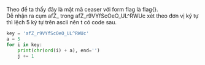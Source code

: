Theo đề ta thấy đây là mật mã ceaser với form flag là flag{}.  
Dễ nhận ra cụm afZ_ trong afZ_r9VYfScOeO_UL^RWUc xét theo đơn vị ký tự thì lệch 5 ký tự trên ascii nên t có code sau.  
```Python
key = 'afZ_r9VYfScOeO_UL^RWUc'
a = 5 
for i in key:
    print(chr(ord(i) + a), end='')
    j += 1
```

